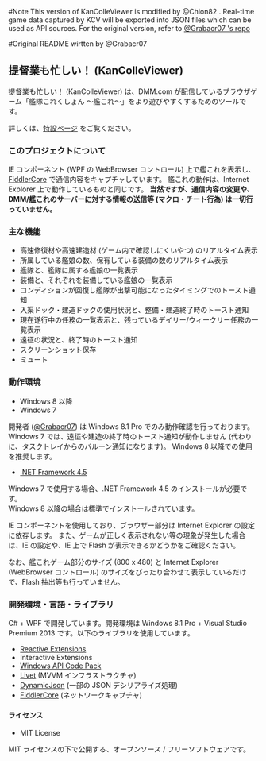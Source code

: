 ﻿#Note
This version of KanColleViewer is modified by @Chion82 . Real-time game data captured by KCV will be exported into JSON files which can be used as API sources. For the original version, refer to [@Grabacr07 's repo](https://github.com/Grabacr07/KanColleViewer)

#Original README wirtten by @Grabacr07

提督業も忙しい！ (KanColleViewer)
--

提督業も忙しい！ (KanColleViewer) は、DMM.com が配信しているブラウザゲーム「艦隊これくしょん ～艦これ～」をより遊びやすくするためのツールです。

詳しくは、[特設ページ](http://grabacr.net/kancolleviewer) をご覧ください。



### このプロジェクトについて

IE コンポーネント (WPF の WebBrowser コントロール) 上で艦これを表示し、[FiddlerCore](http://fiddler2.com/fiddlercore) で通信内容をキャプチャしています。
艦これの動作は、Internet Explorer 上で動作しているものと同じです。
**当然ですが、通信内容の変更や、DMM/艦これのサーバーに対する情報の送信等 (マクロ・チート行為) は一切行っていません。**


### 主な機能

* 高速修復材や高速建造材 (ゲーム内で確認しにくいやつ) のリアルタイム表示
* 所属している艦娘の数、保有している装備の数のリアルタイム表示
* 艦隊と、艦隊に属する艦娘の一覧表示
* 装備と、それぞれを装備している艦娘の一覧表示
* コンディションが回復し艦隊が出撃可能になったタイミングでのトースト通知
* 入渠ドック・建造ドックの使用状況と、整備・建造終了時のトースト通知
* 現在遂行中の任務の一覧表示と、残っているデイリー/ウィークリー任務の一覧表示
* 遠征の状況と、終了時のトースト通知
* スクリーンショット保存
* ミュート



### 動作環境

* Windows 8 以降
* Windows 7

開発者 ([@Grabacr07](https://twitter.com/Grabacr07)) は Windows 8.1 Pro でのみ動作確認を行っております。
Windows 7 では、遠征や建造の終了時のトースト通知が動作しません (代わりに、タスクトレイからのバルーン通知になります)。 Windows 8 以降での使用を推奨します。

* [.NET Framework 4.5](http://www.microsoft.com/ja-jp/download/details.aspx?id=30653)

Windows 7 で使用する場合、.NET Framework 4.5 のインストールが必要です。  
Windows 8 以降の場合は標準でインストールされています。

IE コンポーネントを使用しており、ブラウザー部分は Internet Explorer の設定に依存します。 また、ゲームが正しく表示されない等の現象が発生した場合は、IE の設定や、IE 上で Flash が表示できるかどうかをご確認ください。

なお、艦これゲーム部分のサイズ (800 x 480) と Internet Explorer (WebBrowser コントロール) のサイズをぴったり合わせて表示しているだけで、Flash 抽出等も行っていません。



### 開発環境・言語・ライブラリ

C# + WPF で開発しています。開発環境は Windows 8.1 Pro + Visual Studio Premium 2013 です。以下のライブラリを使用しています。

* [Reactive Extensions](http://rx.codeplex.com/)
* Interactive Extensions
* [Windows API Code Pack](http://archive.msdn.microsoft.com/WindowsAPICodePack)
* [Livet](http://ugaya40.net/livet) (MVVM インフラストラクチャ)
* [DynamicJson](http://dynamicjson.codeplex.com/) (一部の JSON デシリアライズ処理)
* [FiddlerCore](http://fiddler2.com/fiddlercore) (ネットワークキャプチャ)


#### ライセンス

* MIT License

MIT ライセンスの下で公開する、オープンソース / フリーソフトウェアです。

